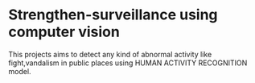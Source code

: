 # Strengthen-surveillance using computer vision
This projects aims to detect any kind of abnormal activity like fight,vandalism in public places using HUMAN ACTIVITY RECOGNITION model.
